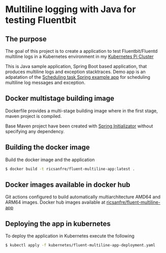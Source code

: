# Multiline logging with Java for testing Fluentbit

## The purpose

The goal of this project is to create a application to test Fluentbit/Fluentd multiline logs in a Kubernetes environment in my [Kubernetes Pi Cluster](http://picluster.ricsanfre.com)

This is Java sample application, Spring Boot based application, that produces
multiline logs and exception stacktraces. Demo app is an adpatation of the [Scheduling task Spring example app](https://spring.io/guides/gs/scheduling-tasks/) for scheduling multiline log messages and exception.

## Docker multistage building image

Dockerfile provides a multi-stage building image where in the first stage, maven project is compiled. 

Base Maven project have been created with [Spring Initializator](https://start.spring.io/) without specifying any dependency.

## Building the docker image

Build the docker image and the application
```bash
$ docker build -t ricsanfre/fluent-multiline-app:latest .
```

## Docker images available in docker hub

Git actions configured to build automatically multiarchitecture AMD64 and ARM64 images. Docker hub images available at [ricsanfre/fluent-multiline-app](https://hub.docker.com/r/ricsanfre/fluent-multiline-app)

## Deploying the app in kubernetes

To deploy the application in Kubernetes execute the following

```bash
$ kubectl apply -f kubernetes/fluent-multiline-app-deployment.yaml
```
